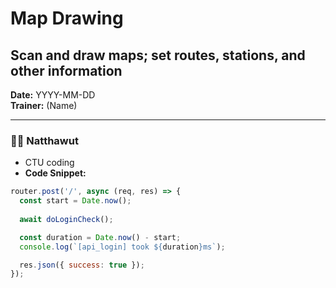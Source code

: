 # Map Drawing
## Scan and draw maps; set routes, stations, and other information

**Date:** YYYY-MM-DD  
**Trainer:** (Name)

---

### 🧑‍💻 Natthawut
- CTU coding
- **Code Snippet:**
```javascript
router.post('/', async (req, res) => {
  const start = Date.now();
  
  await doLoginCheck();

  const duration = Date.now() - start;
  console.log(`[api_login] took ${duration}ms`);

  res.json({ success: true });
});
```



